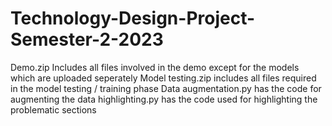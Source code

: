# Technology-Design-Project-Semester-2-2023
Demo.zip Includes all files involved in the demo except for the models which are uploaded seperately
Model testing.zip includes all files required in the model testing / training phase
Data augmentation.py has the code for augmenting the data
highlighting.py has the code used for highlighting the problematic sections 
